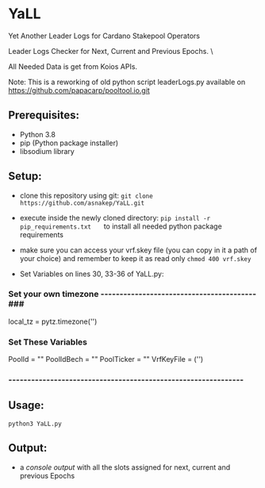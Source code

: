 # YaLL
Yet Another Leader Logs for Cardano Stakepool Operators

Leader Logs Checker for Next, Current and Previous Epochs. \

All Needed Data is get from Koios APIs.

Note: This is a reworking of old python script leaderLogs.py 
available on https://github.com/papacarp/pooltool.io.git

## Prerequisites:
- Python 3.8
- pip (Python package installer)
- libsodium library

## Setup:
- clone this repository using git: ``` git clone https://github.com/asnakep/YaLL.git ```
- execute inside the newly cloned directory: ```pip install -r pip_requirements.txt   ```  to install all needed python package requirements
- make sure you can access your vrf.skey file (you can copy in it a path of your choice) and remember to keep it as read only ``` chmod 400 vrf.skey ```

- Set Variables on lines 30, 33-36 of YaLL.py:

### Set your own timezone -----------------------------------------###
local_tz = pytz.timezone('')

### Set These Variables ###
PoolId = ""
PoolIdBech = ""
PoolTicker = ""
VrfKeyFile = ('')
### -------------------------------------------------------------- ###


## Usage:
``` python3 YaLL.py ```

## Output: 
- a *console output* with all the slots assigned for next, current and previous Epochs
